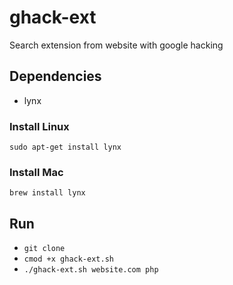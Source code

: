 # ghack-ext
Search extension from website with google hacking

## Dependencies
- lynx

### Install Linux
`sudo apt-get install lynx`

### Install Mac
`brew install lynx`

## Run
- `git clone`
- `cmod +x ghack-ext.sh`
- `./ghack-ext.sh website.com php`
